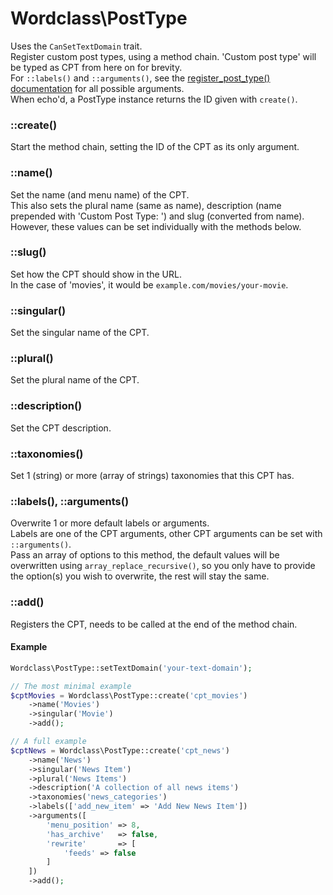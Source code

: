 # Wordclass\PostType
Uses the `CanSetTextDomain` trait.  
Register custom post types, using a method chain. 'Custom post type' will be typed as CPT from here on for brevity.  
For `::labels()` and `::arguments()`, see the [register_post_type() documentation](https://codex.wordpress.org/Function_Reference/register_post_type#Parameters) for all possible arguments.  
When echo'd, a PostType instance returns the ID given with `create()`.

### ::create()
Start the method chain, setting the ID of the CPT as its only argument.

### ::name()
Set the name (and menu name) of the CPT.  
This also sets the plural name (same as name), description (name prepended with 'Custom Post Type: ') and slug (converted from name). However, these values can be set individually with the methods below.

### ::slug()
Set how the CPT should show in the URL.  
In the case of 'movies', it would be `example.com/movies/your-movie`.

### ::singular()
Set the singular name of the CPT.

### ::plural()
Set the plural name of the CPT.

### ::description()
Set the CPT description.

### ::taxonomies()
Set 1 (string) or more (array of strings) taxonomies that this CPT has.

### ::labels(), ::arguments()
Overwrite 1 or more default labels or arguments.  
Labels are one of the CPT arguments, other CPT arguments can be set with `::arguments()`.  
Pass an array of options to this method, the default values will be overwritten using `array_replace_recursive()`, so you only have to provide the option(s) you wish to overwrite, the rest will stay the same.

### ::add()
Registers the CPT, needs to be called at the end of the method chain.

#### Example
```php
Wordclass\PostType::setTextDomain('your-text-domain');

// The most minimal example
$cptMovies = Wordclass\PostType::create('cpt_movies')
    ->name('Movies')
    ->singular('Movie')
    ->add();

// A full example
$cptNews = Wordclass\PostType::create('cpt_news')
    ->name('News')
    ->singular('News Item')
    ->plural('News Items')
    ->description('A collection of all news items')
    ->taxonomies('news_categories')
    ->labels(['add_new_item' => 'Add New News Item'])
    ->arguments([
        'menu_position' => 8,
        'has_archive'   => false,
        'rewrite'       => [
            'feeds' => false
        ]
    ])
    ->add();
```
